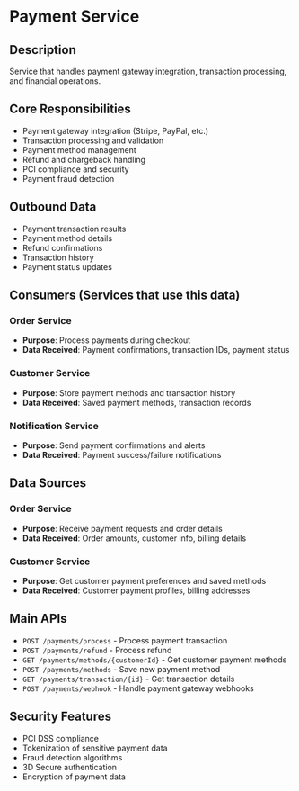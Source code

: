 # Payment Service

## Description
Service that handles payment gateway integration, transaction processing, and financial operations.

## Core Responsibilities
- Payment gateway integration (Stripe, PayPal, etc.)
- Transaction processing and validation
- Payment method management
- Refund and chargeback handling
- PCI compliance and security
- Payment fraud detection

## Outbound Data
- Payment transaction results
- Payment method details
- Refund confirmations
- Transaction history
- Payment status updates

## Consumers (Services that use this data)

### Order Service
- **Purpose**: Process payments during checkout
- **Data Received**: Payment confirmations, transaction IDs, payment status

### Customer Service
- **Purpose**: Store payment methods and transaction history
- **Data Received**: Saved payment methods, transaction records

### Notification Service
- **Purpose**: Send payment confirmations and alerts
- **Data Received**: Payment success/failure notifications

## Data Sources

### Order Service
- **Purpose**: Receive payment requests and order details
- **Data Received**: Order amounts, customer info, billing details

### Customer Service
- **Purpose**: Get customer payment preferences and saved methods
- **Data Received**: Customer payment profiles, billing addresses

## Main APIs
- `POST /payments/process` - Process payment transaction
- `POST /payments/refund` - Process refund
- `GET /payments/methods/{customerId}` - Get customer payment methods
- `POST /payments/methods` - Save new payment method
- `GET /payments/transaction/{id}` - Get transaction details
- `POST /payments/webhook` - Handle payment gateway webhooks

## Security Features
- PCI DSS compliance
- Tokenization of sensitive payment data
- Fraud detection algorithms
- 3D Secure authentication
- Encryption of payment data